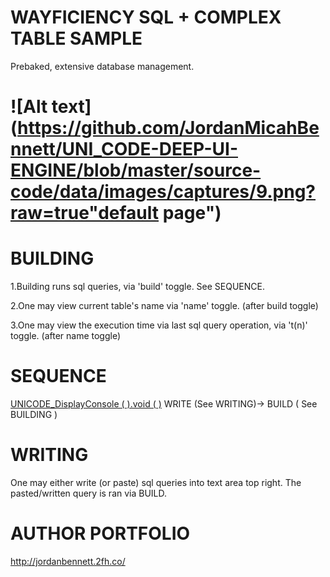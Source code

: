 WAYFICIENCY SQL + COMPLEX TABLE SAMPLE
=====================
Prebaked, extensive database management.


![Alt text](https://github.com/JordanMicahBennett/UNI_CODE-DEEP-UI-ENGINE/blob/master/source-code/data/images/captures/9.png?raw=true"default page")
=============================


BUILDING
==============
1.Building runs sql queries, via 'build' toggle. See SEQUENCE.

2.One may view current table's name via 'name' toggle. (after build toggle)

3.One may view the execution time via last sql query operation, via 't(n)' toggle. (after name toggle)



SEQUENCE
==============
[UNICODE_DisplayConsole ( ).void ( )](https://bytebucket.org/ptc_jordan_bennett/wayficiency/raw/467bde2746c75f297a3f30e393b5807177456b60/source-code/UNICODE_DisplayConsole.java) WRITE (See WRITING)-> BUILD ( See BUILDING )



WRITING
==============
One may either write (or paste) sql queries into text area top right.
The pasted/written query is ran via BUILD. 




AUTHOR PORTFOLIO
============================================
http://jordanbennett.2fh.co/
